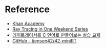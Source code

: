 # Reference

- [Khan Academy](https://www.khanacademy.org/computing/pixar/rendering/rendering1/v/rendering-1)
- [Ray Tracing in One Weekend Series](https://raytracing.github.io/)
- [레이트레이서를 C 언어로 만들어보는 실습 교재](https://github.com/GaepoMorningEagles/mini_raytracing_in_c)
- [GitHub - tjensen42/42-miniRT](https://github.com/tjensen42/42-miniRT)
